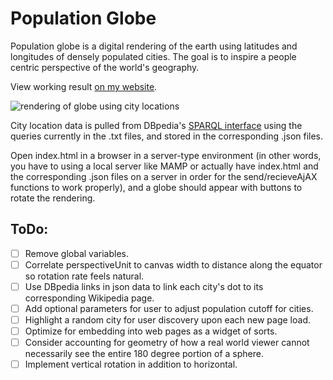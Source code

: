 # Population Globe

Population globe is a digital rendering of the earth using latitudes and longitudes of densely populated cities. The goal is to inspire a people centric perspective of the world's geography.

View working result [on my website](https://christophhebert.com/population-globe/ "Homepage of ChristophHebert").

![rendering of globe using city locations](https://christophhebert.com/population-globe/image.png "Population Globe")

City location data is pulled from DBpedia's [SPARQL interface](http://dbpedia.org/sparql) using the queries currently in the .txt files, and stored in the corresponding .json files.

Open index.html in a browser in a server-type environment (in other words, you have to using a local server like MAMP or actually have index.html and the corresponding .json files on a server in order for the send/recieveAjAX functions to work properly), and a globe should appear with buttons to rotate the rendering.

## ToDo:
- [ ] Remove global variables.
- [ ] Correlate perspectiveUnit to canvas width to distance along the equator so rotation rate feels natural.
- [ ] Use DBpedia links in json data to link each city's dot to its corresponding Wikipedia page.
- [ ] Add optional parameters for user to adjust population cutoff for cities.
- [ ] Highlight a random city for user discovery upon each new page load.
- [ ] Optimize for embedding into web pages as a widget of sorts.
- [ ] Consider accounting for geometry of how a real world viewer cannot necessarily see the entire 180 degree portion of a sphere.
- [ ] Implement vertical rotation in addition to horizontal.

